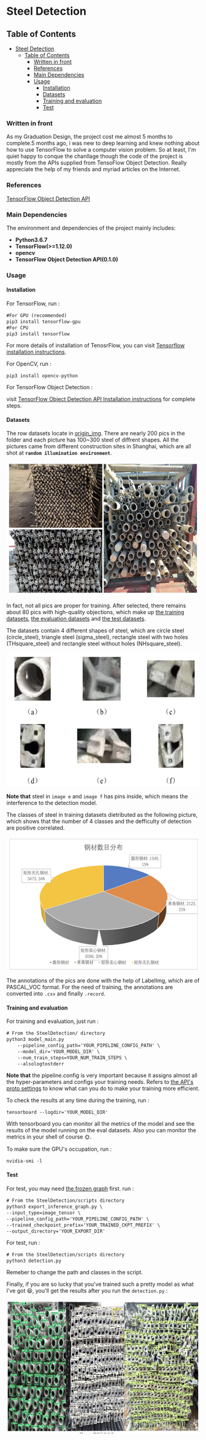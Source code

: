# Steel Detection  

## Table of Contents  

<!-- TOC -->

- [Steel Detection](#steel-detection)
    - [Table of Contents](#table-of-contents)
        - [Written in front](#written-in-front)
        - [References](#references)
        - [Main Dependencies](#main-dependencies)
        - [Usage](#usage)
            - [Installation](#installation)
            - [Datasets](#datasets)
            - [Training and evaluation](#training-and-evaluation)
            - [Test](#test)

<!-- /TOC -->

### Written in front  

As my Graduation Design, the project cost me almost 5 months to complete.5 months ago, i was new to deep learning and knew nothing about how to use TensorFlow to solve a computer vision problem. So at least, I'm quiet happy to conque the chanllage though the code of the project is mostly from the APIs supplied from TensoFlow Object Detection. Really appreciate the help of my friends and myriad articles on the Internet.  

### References  

[TensorFlow Object Detection API](https://github.com/tensorflow/models/tree/master/research/object_detection)  

### Main Dependencies  

The environment and dependencies of the project mainly includes:  

* **Python3.6.7**  
* **TensorFlow(>=1.12.0)**  
* **opencv**  
* **TensorFlow Object Detection API(0.1.0)**  

### Usage  

#### Installation  

For TensorFlow, run :  

    #For GPU (recommended)  
    pip3 install tensorflow-gpu  
    #For CPU  
    pip3 install tensorflow  

For more details of installation of TenosrFlow, you can visit [Tensorflow installation instructions](https://www.tensorflow.org/install/).  

For OpenCV, run :  

    pip3 install opencv-python  

For TensorFlow Object Detection :  

visit [TensorFlow Object Detection API Installation instructions](https://github.com/tensorflow/models/blob/master/research/object_detection/g3doc/installation.md) for complete steps.  

#### Datasets  

The row datasets locate in [origin_img](https://github.com/JinshuChen/SteelDetection/tree/master/origin_img). There are nearly 200 pics in the folder and each picture has 100~300 steel of diffrent shapes. All the pictures came from different construction sites in Shanghai, which are all shot at **`random illumination environment`**. 

<div align=center><img width="600" height="350" src="https://github.com/JinshuChen/SteelDetection/blob/master/presentation_img/img2.png"/></div>

In fact, not all pics are proper for training. After selected, there remains about 80 pics with high-quality objections, which make up [the training datasets](https://github.com/JinshuChen/SteelDetection/tree/master/train_data), [the evaluation datasets](https://github.com/JinshuChen/SteelDetection/tree/master/eval_data) and [the test datasets](https://github.com/JinshuChen/SteelDetection/tree/master/test_data).  

The datasets contain 4 different shapes of steel, which are circle steel (circle_steel), triangle steel (sigma_steel), rectangle steel with two holes (THsquare_steel) and rectangle steel without holes (NHsquare_steel).  

<div align=center><img width="600" height="350" src="https://github.com/JinshuChen/SteelDetection/blob/master/presentation_img/img1.png"/></div>

**Note that** steel in `image e` and `image f` has pins inside, which means the interference to the detection model.

The classes of steel in training datasets dietributed as the following picture, which shows that the number of 4 classes and the defficulty of detection are positive correlated.

<div align=center><img width="600" height="350" src="https://github.com/JinshuChen/SteelDetection/blob/master/presentation_img/img3.png"/></div>

The annotations of the pics are done with the help of LabelImg, which are of PASCAL_VOC format. For the need of training, the annotations are converted into `.csv` and finally `.record`.

#### Training and evaluation

For training and evaluation, just run :  

    # From the SteelDetection/ directory
    python3 model_main.py
        --pipeline_config_path='YOUR_PIPELINE_CONFIG_PATH' \
        --model_dir='YOUR_MODEL_DIR' \
        --num_train_steps=YOUR_NUM_TRAIN_STEPS \
        --alsologtostderr

**Note that** the pipeline.config is very important because it assigns almost all the hyper-parameters and configs your training needs. Refers to [the API's proto settings](https://github.com/tensorflow/models/tree/master/research/object_detection/protos) to know what can you do to make your training more efficient.

To check the results at any time during the training, run :  

    tensorboard --logdir='YOUR_MODEL_DIR'

With tensorboard you can monitor all the metrics of the model and see the results of the model running on the eval datasets. Also you can monitor the metrics in your shell of course :sun_with_face:.

To make sure the GPU's occupation, run :  

    nvidia-smi -l

#### Test

For test, you may need [the frozen graph](https://github.com/JinshuChen/SteelDetection/blob/master/frozen_graph/frozen_inference_graph.pb) first. run :  

    # From the SteelDetection/scripts directory
    python3 export_inference_graph.py \
    --input_type=image_tensor \
    --pipeline_config_path='YOUR_PIPELINE_CONFIG_PATH' \
    --trained_checkpoint_prefix='YOUR_TRAINED_CKPT_PREFIX' \
    --output_directory='YOUR_EXPORT_DIR'

For test, run : 

    # From the SteelDetection/scripts directory
    python3 detection.py

Remeber to change the path and classes in the script.

Finally, if you are so lucky that you've trained such a pretty model as what I've got :laughing:, you'll get the results after you run the `detection.py` : 

<div align=center><img width="600" height="350" src="https://github.com/JinshuChen/SteelDetection/blob/master/presentation_img/img4.png"/></div>

